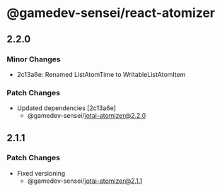 # @gamedev-sensei/react-atomizer

## 2.2.0

### Minor Changes

- 2c13a6e: Renamed ListAtomTime to WritableListAtomItem

### Patch Changes

- Updated dependencies [2c13a6e]
  - @gamedev-sensei/jotai-atomizer@2.2.0

## 2.1.1

### Patch Changes

- Fixed versioning
  - @gamedev-sensei/jotai-atomizer@2.1.1
